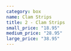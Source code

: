```yaml
---
category: box
name: Clam Strips
title: 2 - Clam Strips
small_price: "18.95"
medium_price: "28.95"
large_price: "38.95"
---
```

